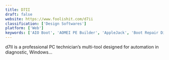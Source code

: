 ```yaml
---
title: D7II
draft: false 
website: https://www.foolishit.com/d7ii
classification: ['Design Softwares']
platform: ['Web']
keywords: ['AIO Boot', 'AOMEI PE Builder', 'AppleJack', 'Boot Repair Disk', 'BootMed', 'Grml', 'Hirens BootCD', 'Knoppix', 'Make_PE3', 'MediCat USB', 'Rescatux', 'SharpBoot', 'SystemRescueCd', 'UBCD4Win', 'Ultimate Boot CD', 'Win10PE SE', 'WinSetupFromUSB', 'WinToUSB', 'Winbuilder']
---
```

d7II is a professional PC technician’s multi-tool designed for automation in diagnostic, Windows...